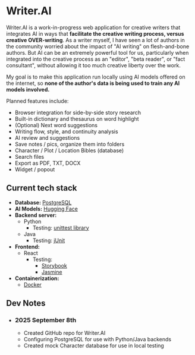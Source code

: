 # Writer.AI

Writer.AI is a work-in-progress web application for creative writers
that integrates AI in ways that **facilitate the creative writing process,
versus creative OVER-writing**.  As a writer myself, I have seen a lot
of authors in the community worried about the impact of "AI writing" on
flesh-and-bone authors.  But AI can be an extremely powerful tool for us, 
particularly when integrated into the creative process as an "editor",
"beta reader", or "fact consultant", without allowing it too much
creative liberty over the work.

My goal is to make this application run locally using AI models offered
on the internet, so **none of the author's data is being used to train any 
AI models involved.**  


Planned features include:

* Browser integration for side-by-side story research
* Built-in dictionary and thesaurus on word highlight
* (Optional) Next word suggestions
* Writing flow, style, and continuity analysis
* AI review and suggestions
* Save notes / pics, organize them into folders
* Character / Plot / Location Bibles (database)
* Search files
* Export as PDF, TXT, DOCX
* Widget / popout


## Current tech stack
* **Database:** [PostgreSQL](https://www.postgresql.org)
* **AI Models:** [Hugging Face](https://huggingface.co/models)
* **Backend server:**
    * Python
        * Testing: [unittest library](https://docs.python.org/3/library/unittest.html)
    * Java
        * Testing: [jUnit](https://docs.junit.org/current/user-guide)
* **Frontend:**
    * React
        * Testing:
            * [Storybook](https://storybook.js.org)
            * [Jasmine](https://jasmine.github.io) 
* **Containerization:**
    * [Docker](https://www.docker.com)


## Dev Notes

* ### 2025 September 8th
    * Created GitHub repo for Writer.AI
    * Configuring PostgreSQL for use with Python/Java backends
    * Created mock Character database for use in local testing